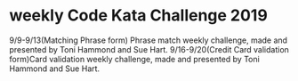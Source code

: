 # weekly Code Kata Challenge 2019
9/9-9/13(Matching Phrase form) Phrase match weekly challenge, made and presented by Toni Hammond and Sue Hart.
9/16-9/20(Credit Card validation form)Card validation weekly challenge, made and presented by Toni Hammond and Sue Hart.
